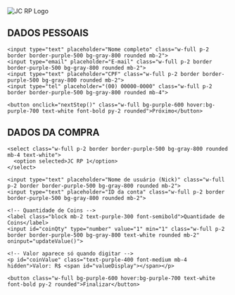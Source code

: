 <!DOCTYPE html>
<html lang="pt-BR">
<head>
  <meta charset="UTF-8">
  <meta name="viewport" content="width=device-width, initial-scale=1.0">
  <title>Compra de Coins - Brasil RP</title>
  <script src="https://cdn.tailwindcss.com"></script>
</head>
<body class="bg-gray-900 text-white">

  <!-- Logo Centralizada -->
  <div class="flex justify-center mt-6">
    <img src="A_logo_in_neon_purple_color_features_bold_capital_.png" alt="JC RP Logo" class="w-48 h-auto">
  </div>

  <!-- Horário de Brasília -->
  <div class="text-center mt-2 text-purple-400 font-mono text-sm">
    <span id="brTime"></span>
  </div>

  <!-- Etapa 1: Dados Pessoais -->
  <div id="step1" class="p-6 max-w-md mx-auto">
    <h2 class="text-2xl font-bold mb-4 text-purple-400">DADOS PESSOAIS</h2>

    <input type="text" placeholder="Nome completo" class="w-full p-2 border border-purple-500 bg-gray-800 rounded mb-2">
    <input type="email" placeholder="E-mail" class="w-full p-2 border border-purple-500 bg-gray-800 rounded mb-2">
    <input type="text" placeholder="CPF" class="w-full p-2 border border-purple-500 bg-gray-800 rounded mb-2">
    <input type="tel" placeholder="(00) 00000-0000" class="w-full p-2 border border-purple-500 bg-gray-800 rounded mb-4">

    <button onclick="nextStep()" class="w-full bg-purple-600 hover:bg-purple-700 text-white font-bold py-2 rounded">Próximo</button>
  </div>

  <!-- Etapa 2: Dados da Conta -->
  <div id="step2" class="p-6 max-w-md mx-auto hidden">
    <h2 class="text-2xl font-bold mb-4 text-purple-400">DADOS DA COMPRA</h2>

    <select class="w-full p-2 border border-purple-500 bg-gray-800 rounded mb-4 text-white">
      <option selected>JC RP 1</option>
    </select>

    <input type="text" placeholder="Nome de usuário (Nick)" class="w-full p-2 border border-purple-500 bg-gray-800 rounded mb-2">
    <input type="text" placeholder="ID da conta" class="w-full p-2 border border-purple-500 bg-gray-800 rounded mb-2">

    <!-- Quantidade de Coins -->
    <label class="block mb-2 text-purple-300 font-semibold">Quantidade de Coins</label>
    <input id="coinQty" type="number" value="1" min="1" class="w-full p-2 border border-purple-500 bg-gray-800 text-white rounded mb-2" oninput="updateValue()">

    <!-- Valor aparece só quando digitar -->
    <p id="coinValue" class="text-purple-400 font-medium mb-4 hidden">Valor: R$ <span id="valueDisplay"></span></p>

    <button class="w-full bg-purple-600 hover:bg-purple-700 text-white font-bold py-2 rounded">Finalizar</button>
  </div>

  <script>
    function nextStep() {
      document.getElementById('step1').classList.add('hidden');
      document.getElementById('step2').classList.remove('hidden');
    }

    function updateValue() {
      const qty = document.getElementById('coinQty').value;
      const value = qty * 1;
      document.getElementById('valueDisplay').innerText = value.toFixed(2).replace('.', ',');
      document.getElementById('coinValue').classList.remove('hidden');
    }

    function updateBrasiliaTime() {
      const now = new Date();
      const options = {
        timeZone: 'America/Sao_Paulo',
        hour: '2-digit',
        minute: '2-digit',
        second: '2-digit'
      };
      document.getElementById('brTime').textContent =
        `Horário de Brasília: ${now.toLocaleTimeString('pt-BR', options)}`;
    }

    setInterval(updateBrasiliaTime, 1000);
    updateBrasiliaTime();
  </script>

</body>
</html>
